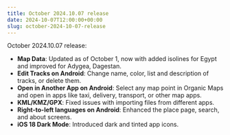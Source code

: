 ```yaml
---
title: October 2024.10.07 release
date: 2024-10-07T12:00:00+00:00
slug: october-2024-10-07-release
---
```


October 2024.10.07 release:

- **Map Data**: Updated as of October 1, now with added isolines for Egypt and improved for Adygea, Dagestan.
- **Edit Tracks on Android**: Change name, color, list and description of tracks, or delete them.
- **Open in Another App on Android**: Select any map point in Organic Maps and open in apps like taxi, delivery, transport, or other map apps.
- **KML/KMZ/GPX**: Fixed issues with importing files from different apps.
- **Right-to-left languages on Android**: Enhanced the place page, search, and about screens.
- **iOS 18 Dark Mode**: Introduced dark and tinted app icons.
